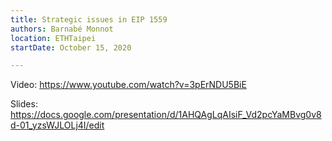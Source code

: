 ```yaml
---
title: Strategic issues in EIP 1559
authors: Barnabé Monnot
location: ETHTaipei
startDate: October 15, 2020

---
```


Video: <https://www.youtube.com/watch?v=3pErNDU5BiE>

Slides: <https://docs.google.com/presentation/d/1AHQAgLqAIsiF_Vd2pcYaMBvg0v8d-01_yzsWJLOLj4I/edit>